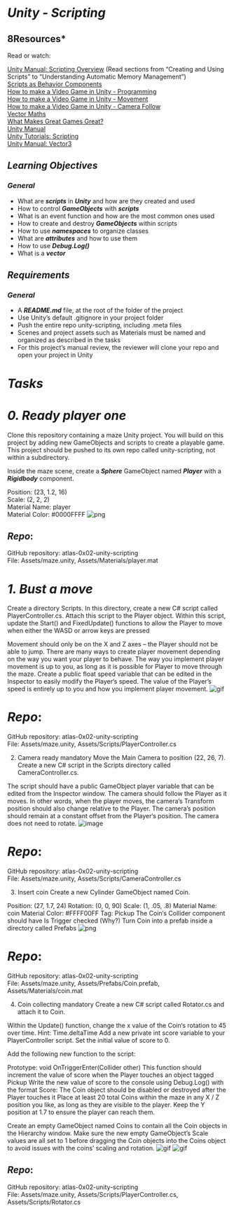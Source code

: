 # ***Unity - Scripting***
## **8Resources***
Read or watch:

[Unity Manual: Scripting Overview](https://docs.unity3d.com/Manual/ScriptingConcepts.html) (Read sections from “Creating and Using Scripts” to “Understanding Automatic Memory Management”)\
[Scripts as Behavior Components](https://learn.unity.com/tutorial/scripts-as-behaviour-components)\
[How to make a Video Game in Unity - Programming](https://www.youtube.com/watch?v=9ZEu_I-ido4&feature=youtu.be)\
[How to make a Video Game in Unity - Movement](https://www.youtube.com/watch?v=Au8oX5pu5u4)\
[How to make a Video Game in Unity - Camera Follow](https://www.youtube.com/watch?v=HVB6UVcb3f8)\
[Vector Maths](https://learn.unity.com/tutorial/vector-maths)\
[What Makes Great Games Great?](https://www.youtube.com/watch?v=aC3c_pcWwIQ)\
[Unity Manual](https://docs.unity3d.com/Manual/index.html)\
[Unity Tutorials: Scripting](https://learn.unity.com/course/beginner-scripting)\
[Unity Manual: Vector3](https://docs.unity3d.com/ScriptReference/Vector3.html)

## ***Learning Objectives***
### ***General***
- What are ***scripts*** in ***Unity*** and how are they created and used
- How to control ***GameObjects*** with ***scripts***
- What is an event function and how are the most common ones used
- How to create and destroy ***GameObjects*** within scripts
- How to use ***namespaces*** to organize classes
- What are ***attributes*** and how to use them
- How to use ***Debug.Log()***
- What is a ***vector***

## ***Requirements***
### ***General***
- A ***README.md*** file, at the root of the folder of the project
- Use Unity’s default .gitignore in your project folder
- Push the entire repo unity-scripting, including .meta files
- Scenes and project assets such as Materials must be named and organized as described in the tasks
- For this project’s manual review, the reviewer will clone your repo and open your project in Unity

# ***Tasks***
# ***0. Ready player one***

Clone this repository containing a maze Unity project. You will build on this project by adding new GameObjects and scripts to create a playable game. This project should be pushed to its own repo called unity-scripting, not within a subdirectory.

Inside the maze scene, create a ***Sphere*** GameObject named ***Player*** with a ***Rigidbody*** component.

Position: (23, 1.2, 16)\
Scale: (2, 2, 2)\
Material Name: player\
Material Color: #0000FFFF
![png](https://s3.eu-west-3.amazonaws.com/hbtn.intranet.project.files/holbertonschool-cs-unity/421/unity-scripting_0.png)
## ***Repo***:

GitHub repository: atlas-0x02-unity-scripting\
File: Assets/maze.unity, Assets/Materials/player.mat

# ***1. Bust a move***

Create a directory Scripts. In this directory, create a new C# script called PlayerController.cs. Attach this script to the Player object. Within this script, update the Start() and FixedUpdate() functions to allow the Player to move when either the WASD or arrow keys are pressed

Movement should only be on the X and Z axes – the Player should not be able to jump.
There are many ways to create player movement depending on the way you want your player to behave. The way you implement player movement is up to you, as long as it is possible for Player to move through the maze.
Create a public float speed variable that can be edited in the Inspector to easily modify the Player‘s speed. The value of the Player’s speed is entirely up to you and how you implement player movement.
![gif](https://s3.eu-west-3.amazonaws.com/hbtn.intranet.project.files/holbertonschool-cs-unity/421/unity-scripting_1.gif)
# ***Repo***:

GitHub repository: atlas-0x02-unity-scripting\
File: Assets/maze.unity, Assets/Scripts/PlayerController.cs

2. Camera ready
mandatory
Move the Main Camera to position (22, 26, 7). Create a new C# script in the Scripts directory called CameraController.cs.

The script should have a public GameObject player variable that can be edited from the Inspector window.
The camera should follow the Player as it moves. In other words, when the player moves, the camera’s Transform position should also change relative to the Player.
The camera’s position should remain at a constant offset from the Player‘s position.
The camera does not need to rotate.
![image](https://github.com/Bmontezuma/atlas-0x02-unity-scripting/assets/143756794/2ef6d4f1-e2dc-4fbc-b081-35ebef43b5be)
# ***Repo***:

GitHub repository: atlas-0x02-unity-scripting\
File: Assets/maze.unity, Assets/Scripts/CameraController.cs

3. Insert coin
Create a new Cylinder GameObject named Coin.

Position: (27, 1.7, 24)
Rotation: (0, 0, 90)
Scale: (1, .05, .8)
Material Name: coin
Material Color: #FFFF00FF
Tag: Pickup
The Coin‘s Collider component should have Is Trigger checked (Why?)
Turn Coin into a prefab inside a directory called Prefabs
![png](https://s3.eu-west-3.amazonaws.com/hbtn.intranet.project.files/holbertonschool-cs-unity/421/unity-scripting_3.png)
# ***Repo***:

GitHub repository: atlas-0x02-unity-scripting\
File: Assets/maze.unity, Assets/Prefabs/Coin.prefab, Assets/Materials/coin.mat

4. Coin collecting
mandatory
Create a new C# script called Rotator.cs and attach it to Coin.

Within the Update() function, change the x value of the Coin‘s rotation to 45 over time.
Hint: Time.deltaTime
Add a new private int score variable to your PlayerController script. Set the initial value of score to 0.

Add the following new function to the script:

Prototype: void OnTriggerEnter(Collider other)
This function should increment the value of score when the Player touches an object tagged Pickup
Write the new value of score to the console using Debug.Log() with the format Score: <value>
The Coin object should be disabled or destroyed after the Player touches it
Place at least 20 total Coins within the maze in any X / Z position you like, as long as they are visible to the player. Keep the Y position at 1.7 to ensure the player can reach them.

Create an empty GameObject named Coins to contain all the Coin objects in the Hierarchy window. Make sure the new empty GameObject’s Scale values are all set to 1 before dragging the Coin objects into the Coins object to avoid issues with the coins’ scaling and rotation.
![gif](https://s3.eu-west-3.amazonaws.com/hbtn.intranet.project.files/holbertonschool-cs-unity/421/unity-scripting_4a.gif)
![gif](https://s3.eu-west-3.amazonaws.com/hbtn.intranet.project.files/holbertonschool-cs-unity/421/unity-scripting_4b.gif)
## ***Repo***:

GitHub repository: atlas-0x02-unity-scripting\
File: Assets/maze.unity, Assets/Scripts/PlayerController.cs, Assets/Scripts/Rotator.cs
